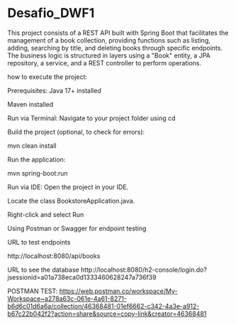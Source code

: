 # Desafio_DWF1

This project consists of a REST API built with Spring Boot that facilitates the management of a book collection, providing functions such as listing, adding, searching by title, and deleting books through specific endpoints. The business logic is structured in layers using a "Book" entity, a JPA repository, a service, and a REST controller to perform operations.

how to execute the project:

Prerequisites:
Java 17+ installed

Maven installed 

 Run via Terminal:
Navigate to your project folder using cd

Build the project (optional, to check for errors):

mvn clean install

Run the application:

mvn spring-boot:run

 Run via IDE:
Open the project in your IDE.

Locate the class BookstoreApplication.java.

Right-click and select Run

Using Postman or Swagger for endpoint testing

URL to test endpoints

http://localhost:8080/api/books

URL to see the database
http://localhost:8080/h2-console/login.do?jsessionid=a01a738eca0d1333460628247a736f39

POSTMAN TEST:
https://web.postman.co/workspace/My-Workspace~a278a63c-061e-4a61-8271-b6d6c01d6a6a/collection/46368481-01ef6662-c342-4a3e-a912-b67c22b042f2?action=share&source=copy-link&creator=46368481
